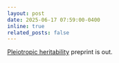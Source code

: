 ```yaml
---
layout: post
date: 2025-06-17 07:59:00-0400
inline: true
related_posts: false
---
```


[Pleiotropic heritability](https://doi.org/10.1101/2025.06.10.25329261) preprint is out.  
